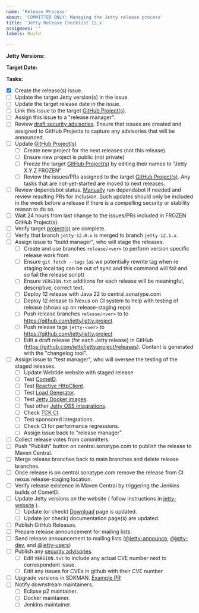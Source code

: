 ```yaml
---
name: 'Release Process'
about: 'COMMITTER ONLY: Managing the Jetty release process'
title: 'Jetty Release Checklist 12.x'
assignees: ''
labels: Build

---
```


**Jetty Versions:**


**Target Date:**


**Tasks:**
- [x] Create the release(s) issue.
- [ ] Update the target Jetty version(s) in the issue.  
- [ ] Update the target release date in the issue.
- [ ] Link this issue to the target [GitHub Project(s)](https://github.com/jetty/jetty.project/projects).
- [ ] Assign this issue to a "release manager".
- [ ] Review [draft security advisories](https://github.com/jetty/jetty.project/security/advisories). Ensure that issues are created and assigned to GitHub Projects to capture any advisories that will be announced.
- [ ] Update [GitHub Project(s)](https://github.com/jetty/jetty.project/projects)
  - [ ] Create new project for the next releases (not this release).
  - [ ] Ensure new project is public (not private)
  - [ ] Freeze the target [GitHub Project(s)](https://github.com/jetty/jetty.project/projects) by editing their names to "Jetty X.Y.Z FROZEN"
  - [ ] Review the issues/PRs assigned to the target [GitHub Project(s)](https://github.com/jetty/jetty.project/projects).  Any tasks that are not-yet-started are moved to next releases.
- [ ] Review dependabot status. [Manually](https://github.com/jetty/jetty.project/network/updates) run dependabot if needed and review resulting PRs for inclusion.
      Such updates should only be included in the week before a release if there is a compelling security or stability reason to do so.
- [ ] Wait 24 hours from last change to the issues/PRs included in FROZEN GitHub Project(s).
- [ ] Verify target [project(s)](https://github.com/jetty/jetty.project/projects) are complete.
- [ ] Verify that branch `jetty-12.0.x` is merged to branch `jetty-12.1.x`.
- [ ] Assign issue to "build manager", who will stage the releases.
  - [ ] Create and use branches `release/<ver>` to perform version specific release work from.
  - [ ] Ensure `git fetch --tags` (as we potentially rewrite tag when re staging local tag can be out of sync and this command will fail and so fail the release script)
  - [ ] Ensure `VERSION.txt` additions for each release will be meaningful, descriptive, correct text.
  - [ ] Deploy 12 release with Java 22 to central.sonatype.com
  - [ ] Deploy 12 release to Nexus on CI system to help with testing of release (shows up on release-staging repo)
  - [ ] Push release branches `release/<ver>` to to https://github.com/jetty/jetty.project
  - [ ] Push release tags `jetty-<ver>` to https://github.com/jetty/jetty.project
  - [ ] Edit a draft release (for each Jetty release) in GitHub (https://github.com/jetty/jetty.project/releases). Content is generated with the "changelog tool".
- [ ] Assign issue to "test manager", who will oversee the testing of the staged releases.
    - [ ] Update Webtide website with staged release
  - [ ] Test [CometD](https://github.com/cometd/cometd).
  - [ ] Test [Reactive HttpClient](https://github.com/jetty-project/jetty-reactive-httpclient).
  - [ ] Test [Load Generator](https://github.com/jetty-project/jetty-load-generator).
  - [ ] Test [Jetty Docker images](https://github.com/jetty/jetty.docker).
  - [ ] Test other [Jetty OSS integrations](https://jenkins.webtide.net/job/external_oss).
  - [ ] Check [TCK CI](https://jenkins.webtide.net/job/tck).
  - [ ] Test sponsored integrations.
  - [ ] Check CI for performance regressions.
  - [ ] Assign issue back to "release manager".
- [ ] Collect release votes from committers.
- [ ] Push "Publish" button on central.sonatype.com to publish the release to Maven Central.
- [ ] Merge release branches back to main branches and delete release branches.
- [ ] Once release is on central.sonatype.com remove the release from CI nexus release-staging location.
- [ ] Verify release existence in Maven Central by triggering the Jenkins builds of CometD.
- [ ] Update Jetty versions on the website ( follow instructions in [jetty-website](https://github.com/jetty/jetty.website/blob/main/README.adoc) ).
  - [ ] Update (or check) [Download](https://jetty.org/download.html) page is updated.
  - [ ] Update (or check) documentation page(s) are updated.
- [ ] Publish GitHub Releases.
- [ ] Prepare release announcement for mailing lists.
- [ ] Send release announcement to mailing lists ([@jetty-announce](https://accounts.eclipse.org/mailing-list/jetty-announce), [@jetty-dev](https://accounts.eclipse.org/mailing-list/jetty-dev), and [@jetty-users](https://accounts.eclipse.org/mailing-list/jetty-users))
- [ ] Publish any [security advisories](https://github.com/jetty/jetty.project/security/advisories).
  - [ ] Edit `VERSION.txt` to include any actual CVE number next to correspondent issue.
  - [ ] Edit any issues for CVEs in github with their CVE number
- [ ] Upgrade versions in SDKMAN. [Example PR](https://github.com/sdkman/sdkman-db-migrations/pull/711)
- [ ] Notify downstream maintainers.
  - [ ] Eclipse p2 maintainer.
  - [ ] Docker maintainer.
  - [ ] Jenkins maintainer.

